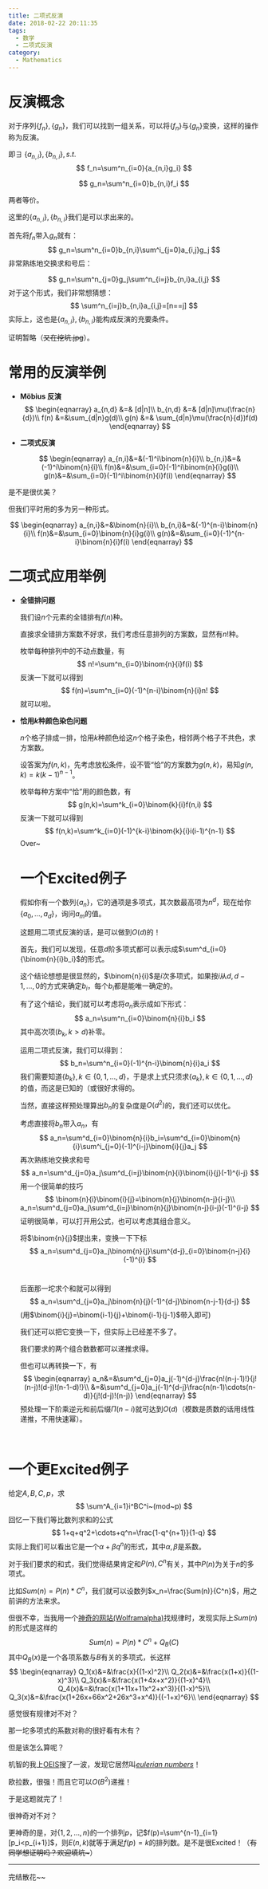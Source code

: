 ```yaml
---
title: 二项式反演
date: 2018-02-22 20:11:35
tags:
  - 数学
  - 二项式反演
category:
  - Mathematics
---
```


# 反演概念

对于序列$\{f_n\},\{g_n\}$，我们可以找到一组关系，可以将$\{f_n\}$与$\{g_n\}$变换，这样的操作称为反演。

即$\exists~\{a_{n,i}\},\{b_{n,i}\},s.t.$
$$
f_n=\sum^n_{i=0}{a_{n,i}g_i}
$$

$$
g_n=\sum^n_{i=0}b_{n,i}f_i
$$

两者等价。

这里的$\{a_{n,i}\},\{b_{n,i}\}$我们是可以求出来的。

首先将$f_n$带入$g_n$就有：
$$
g_n=\sum^n_{i=0}b_{n,i}\sum^i_{j=0}a_{i,j}g_j
$$
非常熟练地交换求和号后：


$$
g_n=\sum^n_{j=0}g_j\sum^n_{i=j}b_{n,i}a_{i,j}
$$
对于这个形式，我们非常想猜想：
$$
\sum^n_{i=j}b_{n,i}a_{i,j}=[n==j]
$$
实际上，这也是$\{a_{n,i}\},\{b_{n,i}\}$能构成反演的充要条件。

证明暂略（<del>又在挖坑.jpg</del>）。

# 常用的反演举例

* **Möbius 反演**
  $$
  \begin{eqnarray}
  a_{n,d} &=& [d|n]\\
  b_{n,d} &=& [d|n]\mu(\frac{n}{d})\\
  f(n) &=&\sum_{d|n}g(d)\\
  g(n) &=& \sum_{d|n}\mu(\frac{n}{d})f(d)
  \end{eqnarray}
  $$

* **二项式反演**

  $$
  \begin{eqnarray}
  a_{n,i}&=&(-1)^i\binom{n}{i}\\
  b_{n,i}&=&(-1)^i\binom{n}{i}\\
  f(n)&=&\sum_{i=0}(-1)^i\binom{n}{i}g(i)\\
  g(n)&=&\sum_{i=0}(-1)^i\binom{n}{i}f(i)
  \end{eqnarray}
  $$






是不是很优美？

但我们平时用的多为另一种形式。

$$
\begin{eqnarray}
a_{n,i}&=&\binom{n}{i}\\
b_{n,i}&=&(-1)^{n-i}\binom{n}{i}\\
f(n)&=&\sum_{i=0}\binom{n}{i}g(i)\\
g(n)&=&\sum_{i=0}(-1)^{n-i}\binom{n}{i}f(i)
\end{eqnarray}
$$

# 二项式应用举例

* **全错排问题**

  我们设$n$个元素的全错排有$f(n)$种。

  直接求全错排方案数不好求，我们考虑任意排列的方案数，显然有$n!$种。

  枚举每种排列中的不动点数量，有
  $$
  n!=\sum^n_{i=0}\binom{n}{i}f(i)
  $$
  反演一下就可以得到
  $$
  f(n)=\sum^n_{i=0}(-1)^{n-i}\binom{n}{i}n!
  $$
  就可以啦。

* **恰用$k$种颜色染色问题**

  $n$个格子排成一排，恰用$k$种颜色给这$n$个格子染色，相邻两个格子不共色，求方案数。

  设答案为$f(n,k)$，先考虑放松条件，设不管“恰”的方案数为$g(n,k)$，易知$g(n,k)=k(k-1)^{n-1}$。

  枚举每种方案中“恰”用的颜色数，有
  $$
  g(n,k)=\sum^k_{i=0}\binom{k}{i}f(n,i)
  $$
  反演一下就可以得到
  $$
  f(n,k)=\sum^k_{i=0}(-1)^{k-i}\binom{k}{i}i(i-1)^{n-1}
  $$
  Over~

  # 一个Excited例子

  假如你有一个数列$\{a_n\}$，它的通项是多项式，其次数最高项为$n^d$，现在给你$\{a_0,\ldots,a_d\}$，询问$a_m$的值。

  这题用二项式反演的话，是可以做到$O(d)$的！

  首先，我们可以发现，任意$d$阶多项式都可以表示成$\sum^d_{i=0}{\binom{n}{i}b_i}$的形式。

  这个结论想想是很显然的，$\binom{n}{i}$是$i$次多项式，如果按$i$从$d,d-1,\ldots,0$的方式来确定$b_i$，每个$b_i$都是能唯一确定的。

  有了这个结论，我们就可以考虑将$a_n$表示成如下形式：
  $$
  a_n=\sum^n_{i=0}\binom{n}{i}b_i
  $$
  其中高次项($b_k,k>d$)补零。

  运用二项式反演，我们可以得到：
  $$
  b_n=\sum^n_{i=0}(-1)^{n-i}\binom{n}{i}a_i
  $$
  我们需要知道$\{b_k\},k\in\{0,1,\ldots,d\}$，于是求上式只须求$\{a_k\},k\in\{0,1,\ldots,d\}$的值，而这是已知的（或很好求得的。

  当然，直接这样预处理算出$b_n$的复杂度是$O(d^2)$的，我们还可以优化。

  考虑直接将$b_n$带入$a_n$，有
  $$
  a_n=\sum^d_{i=0}\binom{n}{i}b_i=\sum^d_{i=0}\binom{n}{i}\sum^i_{j=0}(-1)^{i-j}\binom{i}{j}a_j
  $$
  再次熟练地交换求和号
  $$
  a_n=\sum^d_{j=0}a_j\sum^d_{i=j}\binom{n}{i}\binom{i}{j}(-1)^{i-j}
  $$
  用一个很简单的技巧
  $$
  \binom{n}{i}\binom{i}{j}=\binom{n}{j}\binom{n-j}{i-j}\\
  a_n=\sum^d_{j=0}a_j\sum^d_{i=j}\binom{n}{j}\binom{n-j}{i-j}(-1)^{i-j}
  $$
  证明很简单，可以打开用公式，也可以考虑其组合意义。

  将$\binom{n}{j}$提出来，变换一下下标
  $$
  a_n=\sum^d_{j=0}a_j\binom{n}{j}\sum^{d-j}_{i=0}\binom{n-j}{i}(-1)^{i}
  $$
  ​

  后面那一坨求个和就可以得到
  $$
  a_n=\sum^d_{j=0}a_j\binom{n}{j}(-1)^{d-j}\binom{n-j-1}{d-j}
  $$
  (用$\binom{i}{j}=\binom{i-1}{j}+\binom{i-1}{j-1}$带入即可)

  我们还可以把它变换一下，但实际上已经差不多了。

  我们要求的两个组合数数都可以递推求得。

  但也可以再转换一下，有
  $$
  \begin{eqnarray}
  a_n&=&\sum^d_{j=0}a_j(-1)^{d-j}\frac{n!(n-j-1)!}{j!(n-j)!(d-j)!(n-1-d)!}\\
  &=&\sum^d_{j=0}a_j(-1)^{d-j}\frac{n(n-1)\cdots(n-d)}{j!(d-j)!(n-j)}
  \end{eqnarray}
  $$
  预处理一下阶乘逆元和前后缀$\Pi (n-i)$就可达到$O(d)$（模数是质数的话用线性递推，不用快速幂）。

  ​

# 一个更Excited例子

给定$A,B,C,p$，求
$$
\sum^A_{i=1}i^BC^i~(mod~p)
$$
回忆一下我们等比数列求和的公式
$$
1+q+q^2+\cdots+q^n=\frac{1-q^{n+1}}{1-q}
$$
实际上我们可以看出它是一个$\alpha+\beta q^n$的形式，其中$\alpha,\beta$是系数。

对于我们要求的和式，我们觉得结果肯定和$P(n),C^n$有关，其中$P(n)$为关于$n$的多项式。

比如$Sum(n)=P(n)*C^n$，我们就可以设数列$x_n=\frac{Sum(n)}{C^n}$，用之前讲的方法来求。

但很不幸，当我用一个[神奇的网站(Wolframalpha)](https://www.wolframalpha.com/)找规律时，发现实际上$Sum(n)$的形式是这样的
$$
Sum(n)=P(n)*C^n+Q_B(C)
$$
其中$Q_B(x)$是一个各项系数与$B$有关的多项式，长这样
$$
\begin{eqnarray}
Q_1(x)&=&\frac{x}{(1-x)^2}\\
Q_2(x)&=&\frac{x(1+x)}{(1-x)^3}\\
Q_3(x)&=&\frac{x(1+4x+x^2)}{(1-x)^4}\\
Q_4(x)&=&\frac{x(1+11x+11x^2+x^3)}{(1-x)^5}\\
Q_3(x)&=&\frac{x(1+26x+66x^2+26x^3+x^4)}{(-1+x)^6}\\
\end{eqnarray}
$$


感觉很有规律对不对？

那一坨多项式的系数对称的很好看有木有？

但是该怎么算呢？

机智的我上[OEIS](https://oeis.org)搜了一波，发现它居然叫[$eulerian~numbers$](https://oeis.org/A173018)！

欧拉数，很强！而且它可以$O(B^2)$递推！

于是这题就完了！

很神奇对不对？

更神奇的是，对$\{1,2,\ldots,n\}$的一个排列$p$，记$f(p)=\sum^{n-1}_{i=1}[p_i<p_{i+1}]$，则$E(n,k)$就等于满足$f(p)=k$的排列数。是不是很Excited！（<del>有同学想证明吗？欢迎填坑~</del>）

---

完结散花~~

